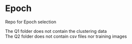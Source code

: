 # Epoch
 Repo for Epoch selection

The Q1 folder does not contain the clustering data\
The Q2 folder does not contain csv files nor training images
